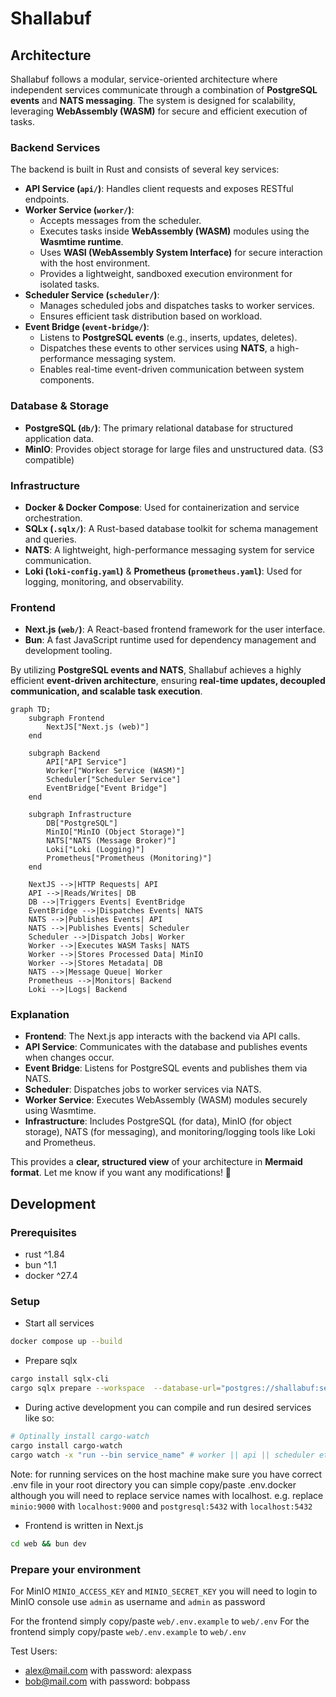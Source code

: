 # Shallabuf

## Architecture

Shallabuf follows a modular, service-oriented architecture where independent services communicate through a combination of **PostgreSQL events** and **NATS messaging**. The system is designed for scalability, leveraging **WebAssembly (WASM)** for secure and efficient execution of tasks.

### Backend Services

The backend is built in Rust and consists of several key services:

- **API Service (`api/`)**: Handles client requests and exposes RESTful endpoints.
- **Worker Service (`worker/`)**:
  - Accepts messages from the scheduler.
  - Executes tasks inside **WebAssembly (WASM)** modules using the **Wasmtime runtime**.
  - Uses **WASI (WebAssembly System Interface)** for secure interaction with the host environment.
  - Provides a lightweight, sandboxed execution environment for isolated tasks.
- **Scheduler Service (`scheduler/`)**:
  - Manages scheduled jobs and dispatches tasks to worker services.
  - Ensures efficient task distribution based on workload.
- **Event Bridge (`event-bridge/`)**:
  - Listens to **PostgreSQL events** (e.g., inserts, updates, deletes).
  - Dispatches these events to other services using **NATS**, a high-performance messaging system.
  - Enables real-time event-driven communication between system components.

### Database & Storage

- **PostgreSQL (`db/`)**: The primary relational database for structured application data.
- **MinIO**: Provides object storage for large files and unstructured data. (S3 compatible)

### Infrastructure

- **Docker & Docker Compose**: Used for containerization and service orchestration.
- **SQLx (`.sqlx/`)**: A Rust-based database toolkit for schema management and queries.
- **NATS**: A lightweight, high-performance messaging system for service communication.
- **Loki (`loki-config.yaml`)** & **Prometheus (`prometheus.yaml`)**: Used for logging, monitoring, and observability.

### Frontend

- **Next.js (`web/`)**: A React-based frontend framework for the user interface.
- **Bun**: A fast JavaScript runtime used for dependency management and development tooling.

By utilizing **PostgreSQL events and NATS**, Shallabuf achieves a highly efficient **event-driven architecture**, ensuring **real-time updates, decoupled communication, and scalable task execution**.

```mermaid
graph TD;
    subgraph Frontend
        NextJS["Next.js (web)"]
    end

    subgraph Backend
        API["API Service"]
        Worker["Worker Service (WASM)"]
        Scheduler["Scheduler Service"]
        EventBridge["Event Bridge"]
    end

    subgraph Infrastructure
        DB["PostgreSQL"]
        MinIO["MinIO (Object Storage)"]
        NATS["NATS (Message Broker)"]
        Loki["Loki (Logging)"]
        Prometheus["Prometheus (Monitoring)"]
    end

    NextJS -->|HTTP Requests| API
    API -->|Reads/Writes| DB
    DB -->|Triggers Events| EventBridge
    EventBridge -->|Dispatches Events| NATS
    NATS -->|Publishes Events| API
    NATS -->|Publishes Events| Scheduler
    Scheduler -->|Dispatch Jobs| Worker
    Worker -->|Executes WASM Tasks| NATS
    Worker -->|Stores Processed Data| MinIO
    Worker -->|Stores Metadata| DB
    NATS -->|Message Queue| Worker
    Prometheus -->|Monitors| Backend
    Loki -->|Logs| Backend
```

### Explanation

- **Frontend**: The Next.js app interacts with the backend via API calls.
- **API Service**: Communicates with the database and publishes events when changes occur.
- **Event Bridge**: Listens for PostgreSQL events and publishes them via NATS.
- **Scheduler**: Dispatches jobs to worker services via NATS.
- **Worker Service**: Executes WebAssembly (WASM) modules securely using Wasmtime.
- **Infrastructure**: Includes PostgreSQL (for data), MinIO (for object storage), NATS (for messaging), and monitoring/logging tools like Loki and Prometheus.

This provides a **clear, structured view** of your architecture in **Mermaid format**. Let me know if you want any modifications! 🚀

## Development

### Prerequisites

- rust ^1.84
- bun ^1.1
- docker ^27.4

### Setup

- Start all services

```sh
docker compose up --build
```

- Prepare sqlx

```sh
cargo install sqlx-cli
cargo sqlx prepare --workspace  --database-url="postgres://shallabuf:secret@localhost:5432/shallabuf"
```

- During active development you can compile and run desired services like so:

```sh
# Optinally install cargo-watch
cargo install cargo-watch
cargo watch -x "run --bin service_name" # worker || api || scheduler etc...
```

Note:
for running services on the host machine make sure you have correct .env file in your root directory
you can simple copy/paste .env.docker although you will need to replace service names with localhost.
e.g. replace `minio:9000` with `localhost:9000` and `postgresql:5432` with `localhost:5432`

- Frontend is written in Next.js

```sh
cd web && bun dev
```

### Prepare your environment

For MinIO `MINIO_ACCESS_KEY` and `MINIO_SECRET_KEY` you will need to login to MinIO console
use `admin` as username and `admin` as password

For the frontend simply copy/paste `web/.env.example` to `web/.env`
For the frontend simply copy/paste `web/.env.example` to `web/.env`

Test Users:

- <alex@mail.com> with password: alexpass
- <bob@mail.com> with password: bobpass
